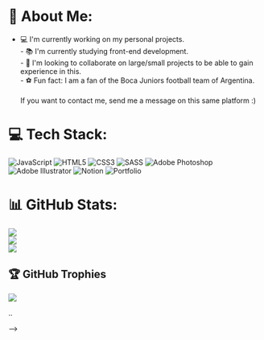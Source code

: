 # 👋 About Me:
- 💻 I'm currently working on my personal projects.<br>- 📚 I'm currently studying front-end development.<br>- 🙏 I'm looking to collaborate on large/small projects to be able to gain experience in this.<br>- ⚽ Fun fact:  I am a fan of the Boca Juniors football team of Argentina.<br><br>If you want to contact me, send me a message on this same platform :)

# 💻 Tech Stack:
![JavaScript](https://img.shields.io/badge/javascript-%23323330.svg?style=for-the-badge&logo=javascript&logoColor=%23F7DF1E) ![HTML5](https://img.shields.io/badge/html5-%23E34F26.svg?style=for-the-badge&logo=html5&logoColor=white) ![CSS3](https://img.shields.io/badge/css3-%231572B6.svg?style=for-the-badge&logo=css3&logoColor=white) ![SASS](https://img.shields.io/badge/SASS-hotpink.svg?style=for-the-badge&logo=SASS&logoColor=white) ![Adobe Photoshop](https://img.shields.io/badge/adobephotoshop-%2331A8FF.svg?style=for-the-badge&logo=adobephotoshop&logoColor=white) ![Adobe Illustrator](https://img.shields.io/badge/adobeillustrator-%23FF9A00.svg?style=for-the-badge&logo=adobeillustrator&logoColor=white) ![Notion](https://img.shields.io/badge/Notion-%23000000.svg?style=for-the-badge&logo=notion&logoColor=white) ![Portfolio](https://img.shields.io/badge/Portfolio-%23000000.svg?style=for-the-badge&logo=firefox&logoColor=#FF7139)
# 📊 GitHub Stats:
![](https://github-readme-stats.vercel.app/api?username=KevinnARG&theme=dark&hide_border=true&include_all_commits=true&count_private=false)<br/>
![](https://github-readme-streak-stats.herokuapp.com/?user=KevinnARG&theme=dark&hide_border=true)<br/>
![](https://github-readme-stats.vercel.app/api/top-langs/?username=KevinnARG&theme=dark&hide_border=true&include_all_commits=true&count_private=false&layout=compact)

## 🏆 GitHub Trophies
![](https://github-profile-trophy.vercel.app/?username=KevinnARG&theme=radical&no-frame=false&no-bg=true&margin-w=4)

<!-- Proudly created with GPRM ( https://gprm.itsvg.in ) -->..
-->
